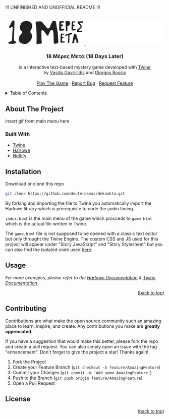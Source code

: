 !!! UNFINISHED AND UNOFFICIAL README !!!
<!-- PROJECT LOGO -->
<br />
<div align="center">
  <a href="https://github.com/github_username/repo_name">
    <img src="images/18mblack.png#gh-light-mode-only" alt="Logo"  height="80">
    <img src="images/18mwhite.png#gh-dark-mode-only"  alt="Logo"  height="80">
  </a>

<h3 align="center">18 Μέρες Μετά (18 Days Later)</h3>

  <p align="center">
  is a interactive text-based mystery game developed with <a target="_blank" href="https://github.com/klembot/twinejs">Twine</a> <br /> by <a target="_blank" href="https://github.com/vxsilis">Vasilis Gavriilidis</a> and <a target="_blank" href="https://github.com/">Giorgos Rossis</a>
    <br />
    <br />
    <a href="http://test18meres.netlify.app">Play The Game</a>
    ·
    <a href="https://github.com/github_username/dekaokto/issues">Report Bug</a>
    ·
    <a href="https://github.com/github_username/dekaokto/issues">Request Feature</a>
  </p>
</div>



<!-- TABLE OF CONTENTS -->
<details>
  <summary>Table of Contents</summary>
  <ol>
    <li>
      <a href="#about-the-project">About The Project</a>
      <ul>
        <li><a href="#built-with">Built With</a></li>
      </ul>
    </li>
    <li><a href="#installation">Installation</a></li>
    <li><a href="#usage">Usage</a></li>
    <li><a href="#contributing">Contributing</a></li>
    <li><a href="#license">License</a></li>
  </ol>
</details>




## About The Project

insert gif from main menu here



### Built With

* [Twine](https://github.com/klembot/twinejs)
* [Harlowe](https://foss.heptapod.net/games/harlowe/)
* [Netlify](https://www.netlify.com)


## Installation


Download or clone this repo
   ```sh
   git clone https://github.com/deuterosvas/dekaokto.git
   ```

By forking and importing the file to Twine you automatically import the Harlowe library which is prerequisite to code the audio timing.

```index.html``` is the main menu of the game which procceds to ```game.html``` which is the actual file written in Twine.

The ```game.html``` file is not supposed to be opened with a classic text editor but only throught the Twine Engine. The custom CSS and JS used for this project will appear under "Story JavaScript" and "Story Stylesheet" but you can also find the isolated code used [here](www.github.com).



<!-- USAGE EXAMPLES -->
## Usage



_For more examples, please refer to the [Harlowe Documentation](https://twine2.neocities.org) & [Twine Documentation](https://twine2.neocities.org)_

<p align="right">(<a href="#top">back to top</a>)</p>




## Contributing

Contributions are what make the open source community such an amazing place to learn, inspire, and create. Any contributions you make are **greatly appreciated**.

If you have a suggestion that would make this better, please fork the repo and create a pull request. You can also simply open an issue with the tag "enhancement".
Don't forget to give the project a star! Thanks again!

1. Fork the Project
2. Create your Feature Branch (`git checkout -b feature/AmazingFeature`)
3. Commit your Changes (`git commit -m 'Add some AmazingFeature'`)
4. Push to the Branch (`git push origin feature/AmazingFeature`)
5. Open a Pull Request



<!-- LICENSE -->
## License




<p align="right">(<a href="#top">back to top</a>)</p>


